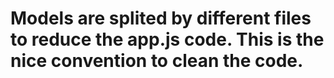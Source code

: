 # Models are splited by different files to reduce the app.js code. This is the nice convention to clean the code.